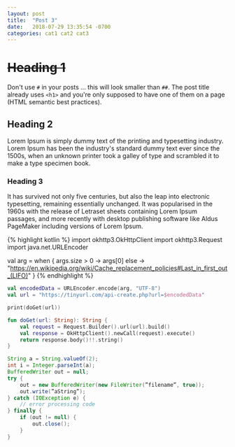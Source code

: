 ```yaml
---
layout: post
title:  "Post 3"
date:   2018-07-29 13:35:54 -0700
categories: cat1 cat2 cat3
---
```

# ~~Heading 1~~
Don't use `#` in your posts ... this will look smaller than `##`. The post title already uses
`<h1>` and you're only supposed to have one of them on a page (HTML semantic best practices).

## Heading 2
Lorem Ipsum is simply dummy text of the printing and typesetting industry. Lorem Ipsum has been 
the industry's standard dummy text ever since the 1500s, when an unknown printer took a galley 
of type and scrambled it to make a type specimen book. 

### Heading 3
It has survived not only five centuries, but also the leap into electronic typesetting, 
remaining essentially unchanged. It was popularised in the 1960s with the release of Letraset 
sheets containing Lorem Ipsum passages, and more recently with desktop publishing software like 
Aldus PageMaker including versions of Lorem Ipsum.

{% highlight kotlin %}
import okhttp3.OkHttpClient
import okhttp3.Request
import java.net.URLEncoder

val arg = when {
    args.size > 0 -> args[0]
    else -> "https://en.wikipedia.org/wiki/Cache_replacement_policies#Last_in_first_out_(LIFO)"
}
{% endhighlight %}

```kotlin
val encodedData = URLEncoder.encode(arg, "UTF-8")
val url = "https://tinyurl.com/api-create.php?url=$encodedData"

print(doGet(url))

fun doGet(url: String): String {
    val request = Request.Builder().url(url).build()
    val response = OkHttpClient().newCall(request).execute()
    return response.body()!!.string()
}
```

```java
String a = String.valueOf(2); 
int i = Integer.parseInt(a);  
BufferedWriter out = null;
try {
    out = new BufferedWriter(new FileWriter(”filename”, true));
    out.write(”aString”);
} catch (IOException e) {
    // error processing code
} finally {
    if (out != null) {
        out.close();
    }
}
```
